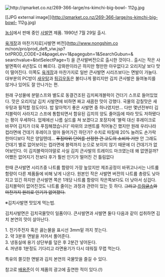 ![http://qmarket.co.nz/269-366-large/ns-kimchi-big-bowl-
112g.jpg](http://qmarket.co.nz/269-366-large/ns-kimchi-big-bowl-112g.jpg)

[[JPG external image]](http://qmarket.co.nz/269-366-large/ns-kimchi-big-bowl-
112g.jpg)

[농심](%EB%86%8D%EC%8B%AC.md)에서 판매 중인
[사발면](%EC%82%AC%EB%B0%9C%EB%A9%B4.md) 제품. 1990년 7월 29일 출시.

[육개장](%EC%9C%A1%EA%B0%9C%EC%9E%A5.md)과 마찬가지로[사발면 버전](http://www.nongshim.co
m/non/pro/prod_deft_viw.jsp?txtPROD_CODE=24&pageLev=1&pagegubn=1&SearchGubun=&
searchvalue=&txtSelectPage=1) 을 큰사발버전으로 출시한 것이다.. 출시는 작은 사발면쪽이 4년정도 더 빠르다.
강화판이라곤 하지만 형만한 아우없다고 오리지날 보다 맛이 떨어진다. 이쪽도
[육개장](%EC%9C%A1%EA%B0%9C%EC%9E%A5.md)과 마찬가지로 일반 큰사발면 시리즈보다는 면발이 가늘다. 대부분의
PC방이 [새우탕](%EC%83%88%EC%9A%B0%ED%83%95%20%ED%81%B0%EC%82%AC%EB%B0%9C%EB%A9%B4.md)과 [튀김우동](%ED%8A%80%EA%B9%80%EC%9A%B0%EB%8F%99%20%ED%81%B0%EC%82%AC%EB%B0%9C%EB%A9%B4.md)은 불티나게 팔리지만 김치 큰사발은 들여놓지를 않거나 있어도 잘 안나가는 편.

원래 구성물에 분말스프와 별도로 동결건조된 김치찌개블럭이 건더기 스프로 들어있었다. 맛은 오리지날 김치 사발면에 비하면 짜고 새콤한 맛이
강했다. 국물의 감칠맛은 새우탕과 필적할 정도이다. 밥 말아먹기 좋은 사발면 중 하나였지만... 다만 몇년전부터 김치블럭이 사라지고 스프에
통합되면서 함유된 김치의 양도 줄어듬에 따라 맛도 저하됐다는 평이 우세하다. 업체에선 나름 실드를 쳐 보겠다고 포장지에 '블럭 대신
후레이크로 바꾸어 김치가 더욱 푸짐해졌습니다' 따위의 코멘트를 적어놓긴 했지만 원래 우리나라 컵라면에 건데기 후레이크 얼마 들어가긴 하던가?
수치로 따질때 20% 늘려도 손가락 한마디보다 적은 양일텐데... <del>푸짐따위 단어를 선정한 건 고도의 소비자 기만</del> 안
그래도 건데기 별로 없어보이는 컵라면에 블럭까지 눈으로 보이지 않기 때문에 더 건데기가 없어보인다. 이 김치블럭이야말로 사실 김치 큰사발의
트레이드 마크였는데 왜 없앤걸까? 어쨌든 없어지기 전보다 후가 훨씬 인기가 떨어진 건 틀림없다

한때 큰사발면 시리즈중 나트륨 함량이 가장 높았지만 제조공정이 바뀌고나서는 나트륨 함량이 다른 제품들에 비해 낮게 나온다. 원본인 작은
사발면 버전의 나트륨 총량도 낮아지고 있긴 하지만 큰사발면 쪽은 1개당 나트륨 함량이 작은쪽보다도 더 낮아서 싱겁다. 김치블럭이 없어진것도
나트륨 줄이는 과정과 관련이 있는 듯 하다. <del>그리고
[프링글스](%ED%94%84%EB%A7%81%EA%B8%80%EC%8A%A4.md)와 마찬가지 원리로 인기가 없어졌다.</del>

※김치사발면 맛있게 먹는법.

김치사발면은 김치국물맛이 일품이다. 큰사발면과 사발면 둘다 다음과 같이 섭취하면 김치 본연의 맛이 살아난다.

1\. 전기주전자 혹은 끓는물을 표시선 3mm밑 까지 붓는다.  
2\. 약 3분후 면발을 저어서 풀어준다.  
3\. 냉동실에 용기 상단부를 덮은 후 2분간 넣어둔다.  
4\. 꺼낸후 1분정도 기다리고 라면용기가 다시 데워질 무렵 먹는다.

특유의 쫄깃한 면발과 김치 본연의 국물맛을 즐길 수 있다.

참고로 [배용준](%EB%B0%B0%EC%9A%A9%EC%A4%80.md)이 이 제품의 광고에 출연한 적이 있다.(!)


